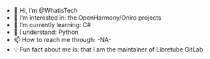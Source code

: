 - 👋 Hi, I’m @WhatisTech
- 👀 I’m interested in: the OpenHarmony/Oniro projects
- 🌱 I’m currently learning: C#
- 🤔 I understand: Python
- 📫 How to reach me through: -NA-
- 💡 Fun fact about me is: that I am the maintainer of Libretube GitLab

<!---
WhatisTech/WhatisTech is a ✨ special ✨ repository because its `README.md` (this file) appears on your GitHub profile.
You can click the Preview link to take a look at your changes.
--->
